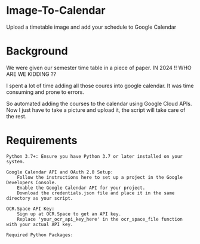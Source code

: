 # Image-To-Calendar
Upload a timetable image and add your schedule to Google Calendar

# Background
We were given our semester time table in a piece of paper.
IN 2024 !! WHO ARE WE KIDDING ??

I spent a lot of time adding all those coures into google calendar.
It was time consuming and prone to errors.

So automated adding the courses to the calendar using Google Cloud APIs.
Now I just have to take a picture and upload it, the script will take care of the rest.


# Requirements 

    Python 3.7+: Ensure you have Python 3.7 or later installed on your system.

    Google Calendar API and OAuth 2.0 Setup:
        Follow the instructions here to set up a project in the Google Developers Console.
        Enable the Google Calendar API for your project.
        Download the credentials.json file and place it in the same directory as your script.

    OCR.Space API Key:
        Sign up at OCR.Space to get an API key.
        Replace 'your_ocr_api_key_here' in the ocr_space_file function with your actual API key.

    Required Python Packages:
